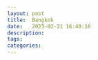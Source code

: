 ```yaml
---
layout: post
title:  Bangkok
date:   2023-02-21 16:40:16
description: 
tags: 
categories: 
---
```


